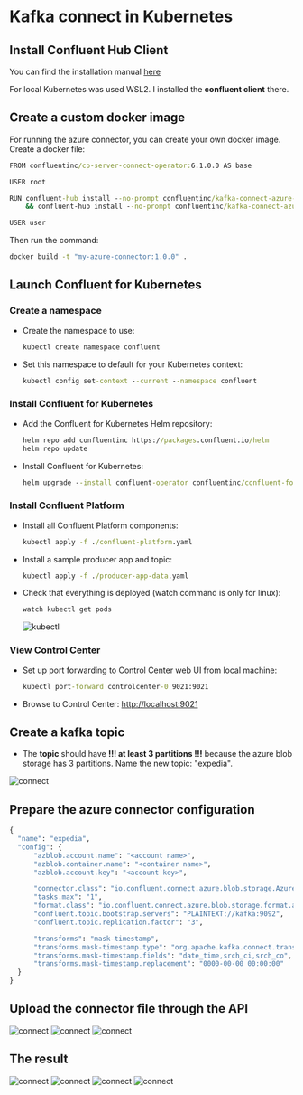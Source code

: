 # Kafka connect in Kubernetes

## Install Confluent Hub Client

You can find the installation manual [here](https://docs.confluent.io/home/connect/confluent-hub/client.html)

For local Kubernetes was used WSL2. I installed the **confluent client** there.

## Create a custom docker image

For running the azure connector, you can create your own docker image. Create a docker file:

```cmd
FROM confluentinc/cp-server-connect-operator:6.1.0.0 AS base

USER root

RUN confluent-hub install --no-prompt confluentinc/kafka-connect-azure-blob-storage:1.6.2 \
    && confluent-hub install --no-prompt confluentinc/kafka-connect-azure-blob-storage-source:1.4.5

USER user
```

Then run the command:

```cmd
docker build -t "my-azure-connector:1.0.0" .
```

## Launch Confluent for Kubernetes

### Create a namespace

- Create the namespace to use:

  ```cmd
  kubectl create namespace confluent
  ```

- Set this namespace to default for your Kubernetes context:

  ```cmd
  kubectl config set-context --current --namespace confluent
  ```

### Install Confluent for Kubernetes

- Add the Confluent for Kubernetes Helm repository:

  ```cmd
  helm repo add confluentinc https://packages.confluent.io/helm
  helm repo update
  ```

- Install Confluent for Kubernetes:

  ```cmd
  helm upgrade --install confluent-operator confluentinc/confluent-for-kubernetes
  ```

### Install Confluent Platform

- Install all Confluent Platform components:

  ```cmd
  kubectl apply -f ./confluent-platform.yaml
  ```

- Install a sample producer app and topic:

  ```cmd
  kubectl apply -f ./producer-app-data.yaml
  ```

- Check that everything is deployed (watch command is only for linux):

  ```cmd
  watch kubectl get pods
  ```

  ![kubectl](./img/kafka_connect_1.png)

### View Control Center

- Set up port forwarding to Control Center web UI from local machine:

  ```cmd
  kubectl port-forward controlcenter-0 9021:9021
  ```

- Browse to Control Center: [http://localhost:9021](http://localhost:9021)

## Create a kafka topic

- The **topic** should have **!!! at least 3 partitions !!!** because the azure blob storage has 3 partitions. Name the new topic: "expedia".

![connect](./img/kafka_connect_10.png)

## Prepare the azure connector configuration

```cmd
{
  "name": "expedia",
  "config": {
      "azblob.account.name": "<account name>",
      "azblob.container.name": "<container name>",
      "azblob.account.key": "<account key>",

      "connector.class": "io.confluent.connect.azure.blob.storage.AzureBlobStorageSourceConnector",
      "tasks.max": "1",
      "format.class": "io.confluent.connect.azure.blob.storage.format.avro.AvroFormat",
      "confluent.topic.bootstrap.servers": "PLAINTEXT://kafka:9092",
      "confluent.topic.replication.factor": "3",

      "transforms": "mask-timestamp",
      "transforms.mask-timestamp.type": "org.apache.kafka.connect.transforms.MaskField$Value",
      "transforms.mask-timestamp.fields": "date_time,srch_ci,srch_co",
      "transforms.mask-timestamp.replacement": "0000-00-00 00:00:00"
  }
}
```

## Upload the connector file through the API

![connect](./img/kafka_connect_2.png)
![connect](./img/kafka_connect_3.png)
![connect](./img/kafka_connect_4.png)

## The result

![connect](./img/kafka_connect_5.png)
![connect](./img/kafka_connect_6.png)
![connect](./img/kafka_connect_7.png)
![connect](./img/kafka_connect_8.png)
